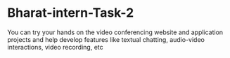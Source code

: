 # Bharat-intern-Task-2
You can try your hands on the video conferencing website  and application projects and help develop features like textual chatting, audio-video interactions, video recording, etc
